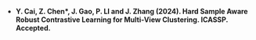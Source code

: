 - <strong>Y. Cai<strong>, Z. Chen*, J. Gao, P. LI and J. Zhang (2024). Hard Sample Aware Robust Contrastive Learning for Multi-View Clustering. <strong>ICASSP. Accepted.<strong>